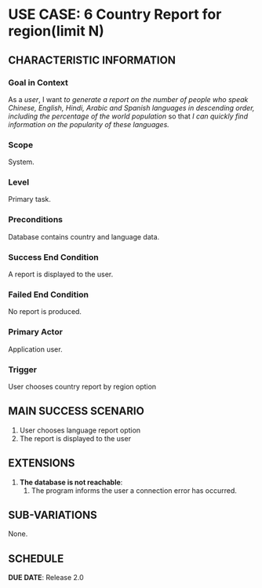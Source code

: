 # USE CASE: 6 Country Report for region(limit N)

## CHARACTERISTIC INFORMATION

### Goal in Context

As a *user*, I want *to generate a report on the number of people who speak Chinese, English, Hindi, Arabic and Spanish languages in descending order, including the percentage of the world population* so that *I can quickly find information on the popularity of these languages.*

### Scope

System.

### Level

Primary task.

### Preconditions

Database contains country and language data.

### Success End Condition

A report is displayed to the user.

### Failed End Condition

No report is produced.

### Primary Actor

Application user.

### Trigger

User chooses country report by region option

## MAIN SUCCESS SCENARIO

1. User chooses language report option
2. The report is displayed to the user

## EXTENSIONS

1. **The database is not reachable**:
    1. The program informs the user a connection error has occurred.

## SUB-VARIATIONS

None.

## SCHEDULE

**DUE DATE**: Release 2.0
